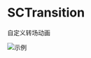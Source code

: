 # SCTransition
自定义转场动画

![示例](https://img.alicdn.com/imgextra/i4/135480037/TB2InLqkXXXXXX6XXXXXXXXXXXX_!!135480037.gif)
